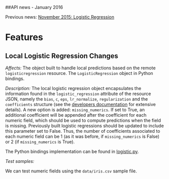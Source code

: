##API news - January 2016

Previous news: [November 2015: Logistic Regression](archive/news_201511.md)

Features
========

Local Logistic Regression Changes
---------------------------------

*Affects:* The object built to handle local predictions based on the
remote `logisticregression` resource. The `LogisticRegression` object in
Python bindings.

*Description:* The local logistic regression object encapsulates the
information found in the `logistic_regression` attribute of the resource
JSON, namely the `bias`, `c`, `eps`, `lr_normalize`, `regularization` and the
`coefficients` structure (see the
[developers documentation](https://bigml.com/developers/logisticregressions#lr_retrieving_a_logistic_regression)
for extensive details). A new option is added: `missing_numerics`. If set
to True, an additional coefficient will be appended after the coefficient
for each numeric field, which should be used to compute predictions
when the field is missing. Previously built logistic regressions should be
updated to include this parameter set to False. Thus, the number of
coefficients associated to each numeric field can be 1 (as it was before,
if `missing_numerics` is False) or 2 (if `missing_numerics` is True).

The Python bindings implementation can be found in
[logistic.py](https://github.com/bigmlcom/python/blob/master/bigml/logistic.py).

*Test samples:*

We can test numeric fields using the `data/iris.csv` sample file.
